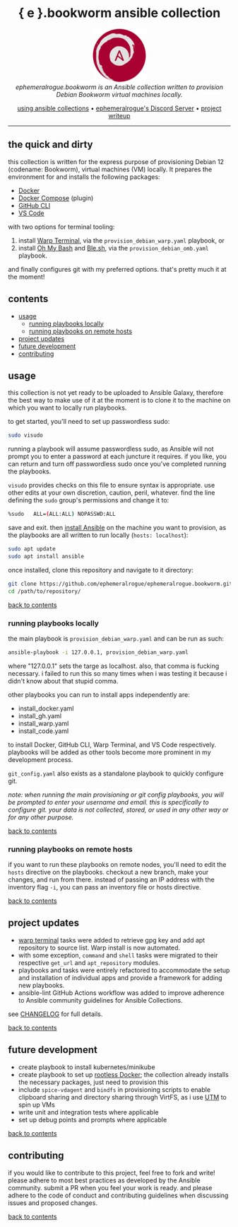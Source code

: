 <h1 align="center">{ e }.bookworm ansible collection</h1>

<p align="center">
  <img src="../assets/e.bookworm-emblem.png" alt="ephemeralrogue.bookworm-emblem" width="120px" height="120px"/>
  <br>
  <i>ephemeralrogue.bookworm is an Ansible collection written to provision
    <br> Debian Bookworm virtual machines locally.</i>
  <br>
</p>

<p align="center">
  <a href="https://docs.ansible.com/ansible/latest/collections_guide/index.html">
  using ansible collections</a>
  •
  <a href="https://discord.gg/nh7mqGEfbw">ephemeralrogue's Discord Server</a>
  •
  <a href="https://blog.ephemeralrogue.xyz/detour-through-ansible#heading-ephemeralroguebookworm">project writeup</a>
  <br>
</p>
<hr>

## the quick and dirty

this collection is written for the express purpose of provisioning Debian 
12 (codename: Bookworm), virtual machines (VM) locally. It prepares the 
environment for and installs the following packages:

- [Docker](https://docs.docker.com/engine/)
- [Docker Compose](https://docs.docker.com/compose/) (plugin)
- [GitHub CLI](https://cli.github.com/)
- [VS Code](https://code.visualstudio.com/)

with two options for terminal tooling:
1. install [Warp Terminal](warp.dev), via the `provision_debian_warp.yaml` 
  playbook, or
2. install [Oh My Bash](https://github.com/ohmybash/oh-my-bash) and 
  [Ble.sh](https://github.com/akinomyoga/ble.sh), via the `provision_debian_omb.yaml` playbook.

and finally configures git with my preferred options. that's pretty 
much it at the moment!

<a id="contents"></a>
## contents

- [usage](#usage)
  - [running playbooks locally](#usage_local)
  - [running playbooks on remote hosts](#usage_remote)
- [project updates](#updates)
- [future development](#future_dev)
- [contributing](#contributing)

<a id="usage"></a>
## usage

this collection is not yet ready to be uploaded to Ansible Galaxy, therefore 
the best way to make use of it at the moment is to clone it to the machine 
on which you want to locally run playbooks.

to get started, you'll need to set up passwordless sudo:
```bash
sudo visudo
```
running a playbook will assume passwordless sudo, as Ansible will not prompt 
you to enter a password at each juncture it requires. if you like, you can 
return and turn off passwordless sudo once you've completed running the 
playbooks.  

`visudo` provides checks on this file to ensure syntax is appropriate. use 
other edits at your own discretion, caution, peril, whatever.
find the line defining the `sudo` group's permissions and change it to:
```bash
%sudo   ALL=(ALL:ALL) NOPASSWD:ALL
```
save and exit. then [install Ansible](https://docs.ansible.com/ansible/latest/installation_guide/index.html) 
on the machine you want to provision, as the playbooks are all written to run
locally (`hosts: localhost`):
```bash
sudo apt update
sudo apt install ansible
```
once installed, clone this repository and navigate to it 
directory:
```bash
git clone https://github.com/ephemeralrogue/ephemeralrogue.bookworm.git
cd /path/to/repository/
```

[back to contents](#contents)

<a id="usage_local"></a>
### running playbooks locally

the main playbook is `provision_debian_warp.yaml` and can be run as such:
```bash
ansible-playbook -i 127.0.0.1, provision_debian_warp.yaml
```
where "127.0.0.1" sets the targe as localhost. also, that comma is 
fucking necessary. i failed to run this so many times when i was testing it 
because i didn't know about that stupid comma.

other playbooks you can run to install apps independently are:
- install_docker.yaml
- install_gh.yaml
- install_warp.yaml
- install_code.yaml

to install Docker, GitHub CLI, Warp Terminal, and VS Code respectively. 
playbooks will be added as other tools become more prominent in my development 
process.

`git_config.yaml` also exists as a standalone playbook to quickly configure 
git.

*note: when running the main provisioning or git config playbooks, you will 
be prompted to enter your username and email. this is specifically to 
configure git. your data is not collected, stored, or used in any other way 
or for any other purpose.*

[back to contents](#contents)

<a id="usage_remote"></a>
### running playbooks on remote hosts

if you want to run these playbooks on remote nodes, you'll need to edit 
the `hosts` directive on the playbooks. checkout a new branch, make your 
changes, and run from there. instead of passing an IP address with the 
inventory flag `-i`, you can pass an inventory file or hosts directive.

[back to contents](#contents)

<a id="updates"></a>
## project updates

- [warp terminal](https://www.warp.dev/) tasks were added to retrieve gpg 
  key and add apt repository to source list. Warp install is now automated.
- with some exception, `command` and `shell` tasks were migrated to their 
  respective `get_url` and `apt_repository` modules.
- playbooks and tasks were entirely refactored to accommodate the setup and 
  installation of individual apps and provide a framework for adding new 
  playbooks.
- ansible-lint GitHub Actions workflow was added to improve adherence to 
  Ansible community guidelines for Ansible Collections.

see [CHANGELOG](./CHANGELOG.md) for full details.

[back to contents](#contents)

<a id="future_dev"></a>
## future development

- create playbook to install kubernetes/minikube
- create playbook to set up [rootless Docker](https://docs.docker.com/engine/security/rootless/);
  the collection already installs the necessary packages, just need to 
  provision this
- include `spice-vdagent` and `bindfs` in provisioning scripts to enable 
  clipboard sharing and directory sharing through VirtFS, as i use 
  [UTM](https://getutm.app/) to spin up VMs
- write unit and integration tests where applicable
- set up debug points and prompts where applicable

[back to contents](#contents)

<a id="contributing"></a>
## contributing

if you would like to contribute to this project, feel free to fork and write! 
please adhere to most best practices as developed by the Ansible community. 
submit a PR when you feel your work is ready. and please adhere to the code of 
conduct and contributing guidelines when discussing issues and proposed 
changes.

[back to contents](#contents)